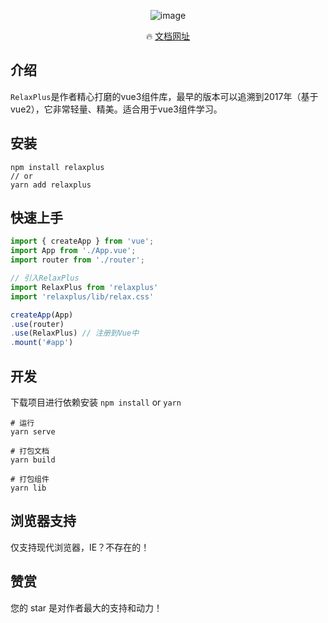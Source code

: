 <div align="center">

![image](https://gitee.com/bsie/RelaxPlus/raw/master/examples/assets/logo.png)


🔥 [文档网址](https://bsie.gitee.io/relaxplus/)

</div>

## 介绍
`RelaxPlus`是作者精心打磨的vue3组件库，最早的版本可以追溯到2017年（基于vue2），它非常轻量、精美。适合用于vue3组件学习。


## 安装
```
npm install relaxplus
// or
yarn add relaxplus
```


## 快速上手
```js
import { createApp } from 'vue';
import App from './App.vue';
import router from './router';

// 引入RelaxPlus
import RelaxPlus from 'relaxplus'
import 'relaxplus/lib/relax.css'

createApp(App)
.use(router)
.use(RelaxPlus) // 注册到Vue中
.mount('#app')
```

## 开发
下载项目进行依赖安装 `npm install` or `yarn`

```
# 运行
yarn serve

# 打包文档
yarn build

# 打包组件
yarn lib
```

## 浏览器支持
仅支持现代浏览器，IE？不存在的！

## 赞赏
您的 star 是对作者最大的支持和动力！

